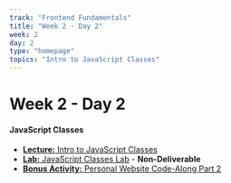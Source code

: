 ```yaml
---
track: "Frontend Fundamentals"
title: "Week 2 - Day 2"
week: 2
day: 2
type: "homepage"
topics: "Intro to JavaScript Classes"
---
```



# Week 2 - Day 2

#### JavaScript Classes
- [**Lecture:** Intro to JavaScript Classes](/frontend-fundamentals/week-2/day-2/lecture-materials/intro-to-javascript-classes/)
- [**Lab:** JavaScript Classes Lab](/frontend-fundamentals/week-2/day-2/labs/javascript-classes-lab/) - **Non-Deliverable**
- [**Bonus Activity:** Personal Website Code-Along Part 2](https://generalassembly.zoom.us/rec/share/UwlUIphk5H4cijWOaVGiQ7khAEGoRGwxhbDqnM5r11ZrcltvKd9-7xel9vm1B35L.LCridmW309s6vZR0?startTime=1600913687000)